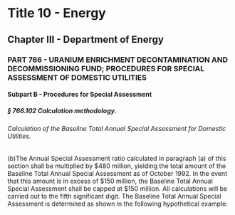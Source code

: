 
# Title 10 - Energy
## Chapter III - Department of Energy
### PART 766 - URANIUM ENRICHMENT DECONTAMINATION AND DECOMMISSIONING FUND; PROCEDURES FOR SPECIAL ASSESSMENT OF DOMESTIC UTILITIES
#### Subpart B - Procedures for Special Assessment
##### § 766.102 Calculation methodology.
###### Calculation of the Baseline Total Annual Special Assessment for Domestic Utilities.

(b)The Annual Special Assessment ratio calculated in paragraph (a) of this section shall be multiplied by $480 million, yielding the total amount of the Baseline Total Annual Special Assessment as of October 1992. In the event that this amount is in excess of $150 million, the Baseline Total Annual Special Assessment shall be capped at $150 million. All calculations will be carried out to the fifth significant digit. The Baseline Total Annual Special Assessment is determined as shown in the following hypothetical example:
